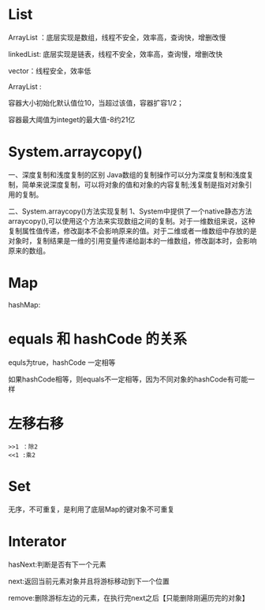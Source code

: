 # List

ArrayList ：底层实现是数组，线程不安全，效率高，查询快，增删改慢

linkedList: 底层实现是链表，线程不安全，效率高，查询慢，增删改快

vector：线程安全，效率低

 	

ArrayList :

容器大小初始化默认值位10，当超过该值，容器扩容1/2；

容器最大阈值为integet的最大值-8约21亿



# System.arraycopy()

一、深度复制和浅度复制的区别
         Java数组的复制操作可以分为深度复制和浅度复制，简单来说深度复制，可以将对象的值和对象的内容复制;浅复制是指对对象引用的复制。

二、System.arraycopy()方法实现复制
1、System中提供了一个native静态方法arraycopy(),可以使用这个方法来实现数组之间的复制。对于一维数组来说，这种复制属性值传递，修改副本不会影响原来的值。对于二维或者一维数组中存放的是对象时，复制结果是一维的引用变量传递给副本的一维数组，修改副本时，会影响原来的数组。



# Map

hashMap:



# equals 和 hashCode 的关系

equls为true，hashCode 一定相等

如果hashCode相等，则equals不一定相等，因为不同对象的hashCode有可能一样



# 左移右移

```
>>1 ：除2
<<1 :乘2
```



# Set

无序，不可重复，是利用了底层Map的键对象不可重复



# Interator

hasNext:判断是否有下一个元素

next:返回当前元素对象并且将游标移动到下一个位置

remove:删除游标左边的元素，在执行完next之后【只能删除刚遍历完的对象】